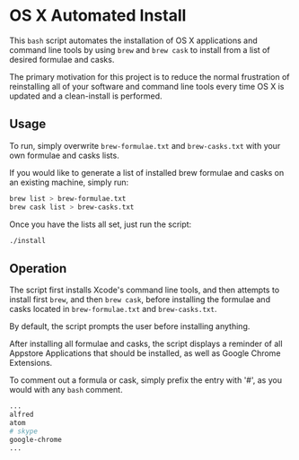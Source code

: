 # OS X Automated Install
This `bash` script automates the installation of OS X applications and command line tools by using `brew` and `brew cask` to install from a list of desired formulae and casks.

The primary motivation for this project is to reduce the normal frustration of reinstalling all of your software and command line tools every time OS X is updated and a clean-install is performed.

## Usage
To run, simply overwrite `brew-formulae.txt` and `brew-casks.txt` with your own formulae and casks lists.

If you would like to generate a list of installed brew formulae and casks on an existing machine, simply run:

```bash
brew list > brew-formulae.txt
brew cask list > brew-casks.txt
```

Once you have the lists all set, just run the script:

```bash
./install
```

## Operation
The script first installs Xcode's command line tools, and then attempts to install first `brew`, and then `brew cask`, before installing the formulae and casks located in `brew-formulae.txt` and `brew-casks.txt`.

By default, the script prompts the user before installing anything.

After installing all formulae and casks, the script displays a reminder of all Appstore Applications that should be installed, as well as Google Chrome Extensions.

To comment out a formula or cask, simply prefix the entry with '#', as you would with any `bash` comment.

```bash
...
alfred
atom
# skype
google-chrome
...
```
